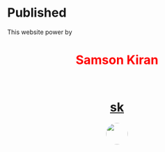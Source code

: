 



# Published
This website power by <h1 align="center" style="color:red;">Samson Kiran</h1><br>



<a href="https://samsonkiran02.github.io/Happy/Index.html"><h1 align="center" style="color:red;">sk</h1></a>











<p align="center"><img height="50px" width="50px" style="border-radius:100px;" src="https://i.ibb.co/m5NFvSJ/Samson-kiran.png" alt=""></p>
